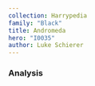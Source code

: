 ```yaml
---
collection: Harrypedia
family: "Black"
title: Andromeda
hero: "I0035"
author: Luke Schierer
---
```



### Analysis

